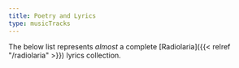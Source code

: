 ```yaml
---
title: Poetry and Lyrics
type: musicTracks
---
```


The below list represents *almost* a complete [Radiolaria]({{< relref "/radiolaria" >}}) lyrics collection.
